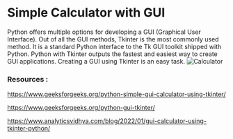 # Simple Calculator with GUI
Python offers multiple options for developing a GUI (Graphical User Interface). Out of all the GUI methods, Tkinter is the most commonly used method. It is a standard Python interface to the Tk GUI toolkit shipped with Python. Python with Tkinter outputs the fastest and easiest way to create GUI applications. Creating a GUI using Tkinter is an easy task.
                                  ![Calculator](https://user-images.githubusercontent.com/78029611/158597023-6573d012-3069-4193-a96f-1b09a2fcd010.PNG)

### **Resources :**
https://www.geeksforgeeks.org/python-simple-gui-calculator-using-tkinter/

https://www.geeksforgeeks.org/python-gui-tkinter/

https://www.analyticsvidhya.com/blog/2022/01/gui-calculator-using-tkinter-python/


